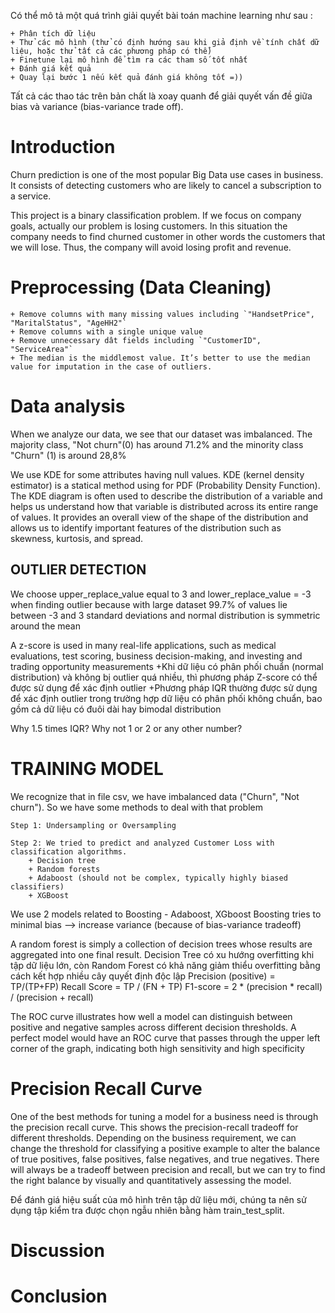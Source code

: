 Có thể mô tả một quá trình giải quyết bài toán machine learning như sau :

	+ Phân tích dữ liệu
	+ Thử các mô hình (thử có định hướng sau khi giả định về tính chất dữ liệu, hoặc thử tất cả các phương pháp có thể)
	+ Finetune lại mô hình để tìm ra các tham số tốt nhất
	+ Đánh giá kết quả
	+ Quay lại bước 1 nếu kết quả đánh giá không tốt =))
Tất cả các thao tác trên bản chất là xoay quanh để giải quyết vấn đề giữa bias và variance (bias-variance trade off).

# Introduction
Churn prediction is one of the most popular Big Data use cases in business. It consists of detecting customers who are likely to cancel a subscription to a service.

This project is a binary classification problem. If we focus on company goals, actually our problem is losing customers. In this situation the company needs to find churned customer in other words the customers that we will lose. Thus, the company will avoid losing profit and revenue.
		

# Preprocessing (Data Cleaning)
	+ Remove columns with many missing values including `"HandsetPrice", "MaritalStatus", "AgeHH2"`
	+ Remove columns with a single unique value
	+ Remove unnecessary dât fields including `"CustomerID", "ServiceArea"`
	+ The median is the middlemost value. It’s better to use the median value for imputation in the case of outliers.

# Data analysis
When we analyze our data, we see that our dataset was imbalanced. The majority class, "Not churn"(0) has around 71.2% and the minority class "Churn" (1) is around 28,8%

We use KDE for some attributes having null values. KDE (kernel density estimator) is a statical method using for PDF (Probability Density Function). The KDE diagram is often used to describe the distribution of a variable and helps us understand how that variable is distributed across its entire range of values. It provides an overall view of the shape of the distribution and allows us to identify important features of the distribution such as skewness, kurtosis, and spread.

## OUTLIER DETECTION
We choose upper_replace_value equal to 3 and lower_replace_value = -3 when finding outlier because with large dataset 99.7% of values lie between -3 and 3 standard deviations and normal distribution is symmetric around the mean

A z-score is used in many real-life applications, such as medical evaluations, test scoring, business decision-making, and investing and trading opportunity measurements
	+Khi dữ liệu có phân phối chuẩn (normal distribution) và không bị outlier quá nhiều, thì phương pháp Z-score có thể được sử dụng để xác định outlier
	+Phương pháp IQR thường được sử dụng để xác định outlier trong trường hợp dữ liệu có phân phối không chuẩn, bao gồm cả dữ liệu có đuôi dài hay bimodal distribution

Why 1.5 times IQR? Why not 1 or 2 or any other number?

# TRAINING MODEL

We recognize that in file csv, we have imbalanced data ("Churn", "Not churn"). So we have some methods to deal with that problem

	Step 1: Undersampling or Oversampling

	Step 2: We tried to predict and analyzed Customer Loss with classification algorithms.
		+ Decision tree
		+ Random forests
		+ Adaboost (should not be complex, typically highly biased classifiers)
		+ XGBoost

We use 2 models related to Boosting - Adaboost, XGboost
Boosting tries to minimal bias --> increase variance (because of bias-variance tradeoff)

A random forest is simply a collection of decision trees whose results are aggregated into one final result.
Decision Tree có xu hướng overfitting khi tập dữ liệu lớn, còn Random Forest có khả năng giảm thiểu overfitting bằng cách kết hợp nhiều cây quyết định độc lập
Precision (positive) = TP/(TP+FP)
Recall Score = TP / (FN + TP)
F1-score = 2 * (precision * recall) / (precision + recall)

The ROC curve illustrates how well a model can distinguish between positive and negative samples across different decision thresholds. A perfect model would have an ROC curve that passes through the upper left corner of the graph, indicating both high sensitivity and high specificity

# Precision Recall Curve
One of the best methods for tuning a model for a business need is through the precision recall curve. This shows the precision-recall tradeoff for different thresholds. Depending on the business requirement, we can change the threshold for classifying a positive example to alter the balance of true positives, false positives, false negatives, and true negatives. There will always be a tradeoff between precision and recall, but we can try to find the right balance by visually and quantitatively assessing the model.

Để đánh giá hiệu suất của mô hình trên tập dữ liệu mới, chúng ta nên sử dụng tập kiểm tra được chọn ngẫu nhiên bằng hàm train_test_split.

# Discussion

# Conclusion